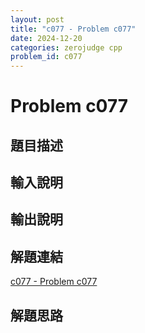 ```yaml
---
layout: post
title: "c077 - Problem c077"
date: 2024-12-20
categories: zerojudge cpp
problem_id: c077
---
```


# Problem c077

## 題目描述



## 輸入說明



## 輸出說明



## 解題連結

[c077 - Problem c077](https://zerojudge.tw/ShowProblem?problemid=c077)

## 解題思路

